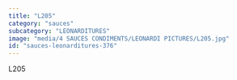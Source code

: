 ```yaml
---
title: "L205"
category: "sauces"
subcategory: "LEONARDITURES"
image: "media/4 SAUCES CONDIMENTS/LEONARDI PICTURES/L205.jpg"
id: "sauces-leonarditures-376"
---
```


L205
